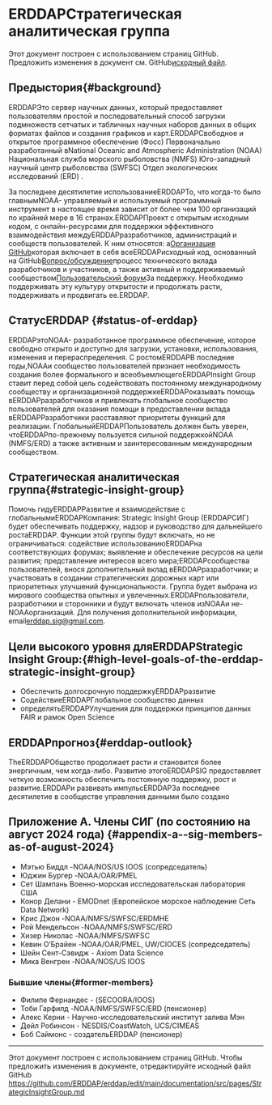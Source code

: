 # ERDDAPСтратегическая аналитическая группа

Этот документ построен с использованием страниц GitHub. Предложить изменения в документ см. GitHub[исходный файл](https://github.com/ERDDAP/erddap/blob/main/documentation/src/pages/StrategicInsightGroup.md).

## Предыстория{#background} 
ERDDAPЭто сервер научных данных, который предоставляет пользователям простой и последовательный способ загрузки подмножеств сетчатых и табличных научных наборов данных в общих форматах файлов и создания графиков и карт.ERDDAPСвободное и открытое программное обеспечение (Фосс) Первоначально разработанный вNational Oceanic and Atmospheric Administration  (NOAA) Национальная служба морского рыболовства (NMFS) Юго-западный научный центр рыболовства (SWFSC) Отдел экологических исследований (ERD) .

За последнее десятилетие использованиеERDDAPТо, что когда-то было главнымNOAA- управляемый и используемый программный инструмент в настоящее время зависит от более чем 100 организаций по крайней мере в 16 странах.ERDDAPПроект с открытым исходным кодом, с онлайн-ресурсами для поддержки эффективного взаимодействия междуERDDAPразработчиков, администраций и сообществ пользователей. К ним относятся: а[Организация GitHub](https://github.com/erddap)которая включает в себя всеERDDAPисходный код, основанный на GitHub[Вопрос/обсуждение](https://github.com/ERDDAP/erddap/discussions)процесс технического вклада разработчиков и участников, а также активный и поддерживаемый сообществом[Пользовательский форум](https://groups.google.com/g/erddap)За поддержку. Необходимо поддерживать эту культуру открытости и продолжать расти, поддерживать и продвигать ее.ERDDAP.

## СтатусERDDAP {#status-of-erddap} 
ERDDAPэтоNOAA- разработанное программное обеспечение, которое свободно открыто и доступно для загрузки, установки, использования, изменения и перераспределения. С ростомERDDAPВ последние годы,NOAAи сообщество пользователей признает необходимость создания более формального и всеобъемлющегоERDDAPInsight Group ставит перед собой цель содействовать постоянному международному сообществу и организационной поддержкеERDDAPоказывать помощь вERDDAPразработчиков и привлекать глобальное сообщество пользователей для оказания помощи в предоставлении вклада вERDDAPРазработчики расставляют приоритеты функций для реализации. ГлобальныйERDDAPПользователь должен быть уверен, чтоERDDAPпо-прежнему пользуется сильной поддержкойNOAA  (NMFS/ERD) а также активным и заинтересованным международным сообществом.

## Стратегическая аналитическая группа{#strategic-insight-group} 
Помочь гидуERDDAPРазвитие и взаимодействие с глобальнымиERDDAPКомпания: Strategic Insight Group (ERDDAPСИГ) будет обеспечивать поддержку, надзор и руководство для дальнейшего ростаERDDAP. Функции этой группы будут включать, но не ограничиваться: содействие использованиюERDDAPна соответствующих форумах; выявление и обеспечение ресурсов на цели развития; представление интересов всего мира;ERDDAPсообщества пользователей, внося дополнительный вклад вERDDAPразработчики; и участвовать в создании стратегических дорожных карт или приоритетных улучшений функциональности. Группа будет выбрана из мирового сообщества опытных и увлеченных.ERDDAPпользователи, разработчики и сторонники и будут включать членов изNOAAи не-NOAAорганизаций. Для получения дополнительной информации, email[erddap.sig@gmail.com](mailto:erddap.sig@gmail.com).

## Цели высокого уровня дляERDDAPStrategic Insight Group:{#high-level-goals-of-the-erddap-strategic-insight-group} 
* Обеспечить долгосрочную поддержкуERDDAPразвитие
* СодействиеERDDAPГлобальное сообщество данных
* определятьERDDAPУлучшения для поддержки принципов данных FAIR и рамок Open Science

## ERDDAPпрогноз{#erddap-outlook} 
TheERDDAPОбщество продолжает расти и становится более энергичным, чем когда-либо. Развитие этогоERDDAPSIG предоставляет четкую возможность обеспечить постоянную поддержку, рост и развитие.ERDDAPи развивать импульсERDDAPЗа последнее десятилетие в сообществе управления данными было создано

## Приложение А. Члены СИГ (по состоянию на август 2024 года)  {#appendix-a--sig-members-as-of-august-2024} 
* Мэтью Биддл -NOAA/NOS/US IOOS (сопредседатель) 
* Юджин Бургер -NOAA/OAR/PMEL
* Сет Шампань Военно-морская исследовательская лаборатория США
* Конор Делани - EMODnet (Европейское морское наблюдение Сеть Data Network) 
* Крис Джон -NOAA/NMFS/SWFSC/ERDМНЕ
* Рой Мендельсон -NOAA/NMFS/SWFSC/ERD
* Хизер Николас -NOAA/NMFS/SWFSC
* Кевин О’Брайен -NOAA/OAR/PMEL, UW/CIOCES (сопредседатель) 
* Шейн Сент-Сэвидж - Axiom Data Science
* Мика Венгрен -NOAA/NOS/US IOOS

### Бывшие члены{#former-members} 
* Филипе Фернандес - (SECOORA/IOOS)  
* Тоби Гарфилд -NOAA/NMFS/SWFSC/ERD  (пенсионер) 
* Алекс Керни - Научно-исследовательский институт залива Мэн
* Дейл Робинсон - NESDIS/CoastWatch, UCS/CIMEAS
* Боб Саймонс - создательERDDAP  (пенсионер) 

---

Этот документ построен с использованием страниц GitHub. Чтобы предложить изменения в документе, отредактируйте исходный файл GitHub[ https://github.com/ERDDAP/erddap/edit/main/documentation/src/pages/StrategicInsightGroup.md ](https://github.com/ERDDAP/erddap/edit/main/documentation/src/pages/StrategicInsightGroup.md)

